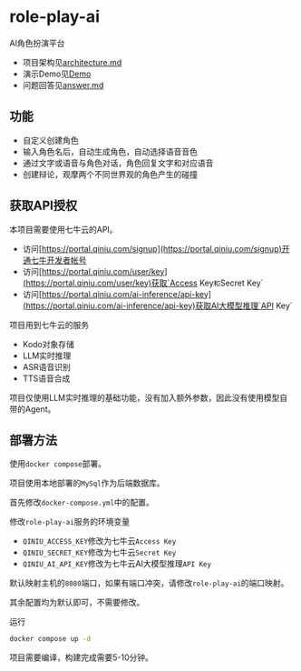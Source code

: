 # role-play-ai
AI角色扮演平台

- 项目架构见[architecture.md](https://github.com/LlamaNoHumps/role-play-ai/blob/master/architecture.md)
- 演示Demo见[Demo](https://github.com/LlamaNoHumps/role-play-ai/blob/master/role-play-ai-demo.mp4)
- 问题回答见[answer.md](https://github.com/LlamaNoHumps/role-play-ai/blob/master/answer.md)

## 功能
- 自定义创建角色
- 输入角色名后，自动生成角色，自动选择语音音色
- 通过文字或语音与角色对话，角色回复文字和对应语音
- 创建辩论，观摩两个不同世界观的角色产生的碰撞

## 获取API授权
本项目需要使用七牛云的API。

- 访问[https://portal.qiniu.com/signup](https://portal.qiniu.com/signup)开通七牛开发者帐号
- 访问[https://portal.qiniu.com/user/key](https://portal.qiniu.com/user/key)获取`Access Key`和`Secret Key`
- 访问[https://portal.qiniu.com/ai-inference/api-key](https://portal.qiniu.com/ai-inference/api-key)获取AI大模型推理`API Key`

项目用到七牛云的服务
- Kodo对象存储
- LLM实时推理
- ASR语音识别
- TTS语音合成

项目仅使用LLM实时推理的基础功能，没有加入额外参数，因此没有使用模型自带的Agent。

## 部署方法
使用`docker compose`部署。

项目使用本地部署的`MySql`作为后端数据库。

首先修改`docker-compose.yml`中的配置。

修改`role-play-ai`服务的环境变量
- `QINIU_ACCESS_KEY`修改为七牛云`Access Key`
- `QINIU_SECRET_KEY`修改为七牛云`Secret Key`
- `QINIU_AI_API_KEY`修改为七牛云AI大模型推理`API Key`

默认映射主机的`8080`端口，如果有端口冲突，请修改`role-play-ai`的端口映射。

其余配置均为默认即可，不需要修改。

运行
```sh
docker compose up -d
```

项目需要编译，构建完成需要5-10分钟。